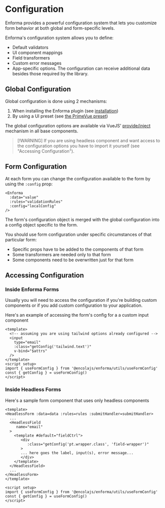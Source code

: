 # Configuration

Enforma provides a powerful configuration system that lets you customize form behavior at both global and form-specific levels.

Enforma's configuration system allows you to define:

- Default validators
- UI component mappings
- Field transformers
- Custom error messages
- App-specific options. The configuration can receive additional data besides those required by the library.

## Global Configuration

Global configuration is done using 2 mechanisms:
1. When installing the Enforma plugin (see [installation](/installation.md))
2. By using a UI preset (see [the PrimeVue preset](/ui-library-integration/primevue-preset.md))

The global configuration options are available via VueJS' [provide/inject](https://vuejs.org/guide/components/provide-inject) mechanism in all base components.

> [!WARNING] If you are using headless component and want access to the configuration options you have to import it yourself (see "Accessing Configuration"). 

## Form Configuration

At each form you can change the configuration available to the form by using the `:config` prop:

```vue
<Enforma 
  :data="value" 
  :rules="validationRules" 
  :config="localConfig"
/>
```

The form's configuration object is merged with the global configuration into a config object specific to the form.

You should use form configuration under specific circumstances of that particular form:
- Specific props have to be added to the components of that form
- Some transformers are needed only to that form
- Some components need to be overwritten just for that form

## Accessing Configuration

### Inside Enforma Forms

Usually you will need to access the configuration if you're building custom components or if you add custom configuration to your application.

Here's an example of accessing the form's config for a a custom input component

```vue {5,13}
<template>
  <!-- assuming you are using tailwind options already configured -->
  <input
    type="email"
    :class="getConfig('tailwind.text')"
    v-bind="$attrs"
  />
</template>
<script setup>
import { useFormConfig } from '@encolajs/enforma/utils/useFormConfig'
const { getConfig } = useFormConfig()
</script>
```

### Inside Headless Forms

Here's a sample form component that uses only headless components
```vue {9,20-21}
<template>
<HeadlessForm :data=data :rules=rules :submitHandler=submitHandler>
  ...
  <HeadlessField
     name="email"
  >
    <template #default="fieldCtrl">
       <div
          :class="getConfig('pt.wrapper.class', 'field-wrapper')"
       >
       ... here goes the label, input(s), error message...
       </div>   
    </template>
  </HeadlessField>   
  ...
</HeadlessForm>
</template>

<script setup>
import { useFormConfig } from '@encolajs/enforma/utils/useFormConfig'
const { getConfig } = useFormConfig()
</script>
```